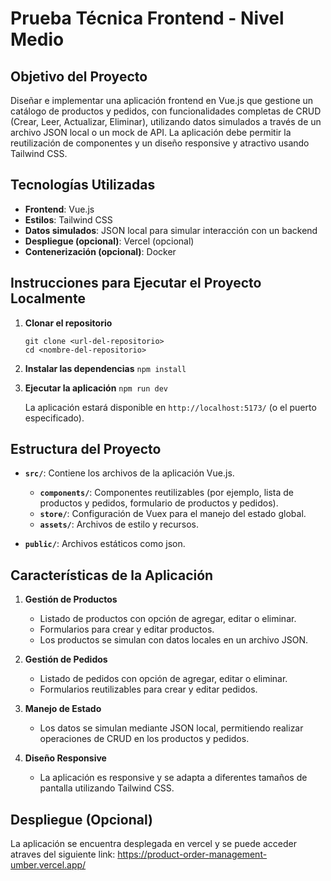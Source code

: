 # Prueba Técnica Frontend - Nivel Medio

## Objetivo del Proyecto
Diseñar e implementar una aplicación frontend en Vue.js que gestione un catálogo de productos y pedidos, con funcionalidades completas de CRUD (Crear, Leer, Actualizar, Eliminar), utilizando datos simulados a través de un archivo JSON local o un mock de API. La aplicación debe permitir la reutilización de componentes y un diseño responsive y atractivo usando Tailwind CSS.

## Tecnologías Utilizadas
- **Frontend**: Vue.js
- **Estilos**: Tailwind CSS
- **Datos simulados**: JSON local para simular interacción con un backend
- **Despliegue (opcional)**: Vercel (opcional)
- **Contenerización (opcional)**: Docker

## Instrucciones para Ejecutar el Proyecto Localmente

1. **Clonar el repositorio**
   ```
   git clone <url-del-repositorio>
   cd <nombre-del-repositorio>
   ```

2. **Instalar las dependencias**
   ```npm install```

3. **Ejecutar la aplicación**
   ```npm run dev```

   La aplicación estará disponible en `http://localhost:5173/` (o el puerto especificado).

## Estructura del Proyecto

- **`src/`**: Contiene los archivos de la aplicación Vue.js.
  - **`components/`**: Componentes reutilizables (por ejemplo, lista de productos y pedidos, formulario de productos y pedidos).
  - **`store/`**: Configuración de Vuex para el manejo del estado global.
  - **`assets/`**: Archivos de estilo y recursos.
  
- **`public/`**: Archivos estáticos como json.

## Características de la Aplicación

1. **Gestión de Productos**
   - Listado de productos con opción de agregar, editar o eliminar.
   - Formularios para crear y editar productos.
   - Los productos se simulan con datos locales en un archivo JSON.

2. **Gestión de Pedidos**
   - Listado de pedidos con opción de agregar, editar o eliminar.
   - Formularios reutilizables para crear y editar pedidos.

3. **Manejo de Estado**
   - Los datos se simulan mediante JSON local, permitiendo realizar operaciones de CRUD en los productos y pedidos.

4. **Diseño Responsive**
   - La aplicación es responsive y se adapta a diferentes tamaños de pantalla utilizando Tailwind CSS.

## Despliegue (Opcional)

La aplicación se encuentra desplegada en vercel y se puede acceder atraves del siguiente link: https://product-order-management-umber.vercel.app/